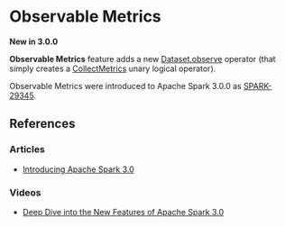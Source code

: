 # Observable Metrics

**New in 3.0.0**

**Observable Metrics** feature adds a new [Dataset.observe](../dataset/index.md#observe) operator (that simply creates a [CollectMetrics](../logical-operators/CollectMetrics.md) unary logical operator).

Observable Metrics were introduced to Apache Spark 3.0.0 as [SPARK-29345](https://issues.apache.org/jira/browse/SPARK-29345).

## References

### Articles

* [Introducing Apache Spark 3.0](https://databricks.com/blog/2020/06/18/introducing-apache-spark-3-0-now-available-in-databricks-runtime-7-0.html)

### Videos

* [Deep Dive into the New Features of Apache Spark 3.0](https://youtu.be/l6SuXvhorDY)
